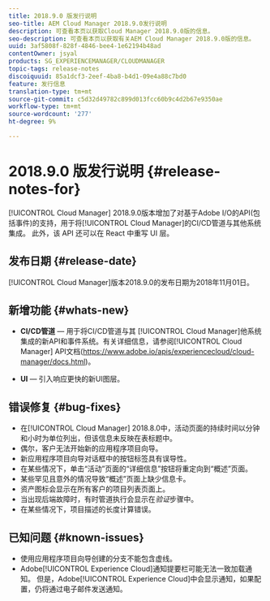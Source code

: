 ```yaml
---
title: 2018.9.0 版发行说明
seo-title: AEM Cloud Manager 2018.9.0发行说明
description: 可查看本页以获取Cloud Manager 2018.9.0版的信息。
seo-description: 可查看本页以获取有关AEM Cloud Manager 2018.9.0版的信息。
uuid: 3af5808f-828f-4846-bee4-1e62194b48ad
contentOwner: jsyal
products: SG_EXPERIENCEMANAGER/CLOUDMANAGER
topic-tags: release-notes
discoiquuid: 85a1dcf3-2eef-4ba8-b4d1-09e4a88c7bd0
feature: 发行信息
translation-type: tm+mt
source-git-commit: c5d32d49782c899d013fcc60b9c4d2b67e9350ae
workflow-type: tm+mt
source-wordcount: '277'
ht-degree: 9%

---
```



# 2018.9.0 版发行说明 {#release-notes-for}

[!UICONTROL Cloud Manager] 2018.9.0版本增加了对基于Adobe I/O的API(包括事件)的支持，用于将[!UICONTROL Cloud Manager]的CI/CD管道与其他系统集成。 此外，该 API 还可以在 React 中重写 UI 层。

## 发布日期 {#release-date}

[!UICONTROL Cloud Manager]版本2018.9.0的发布日期为2018年11月01日。

## 新增功能 {#whats-new}

* **CI/CD管道**  — 用于将CI/CD管道与其 [!UICONTROL Cloud Manager]他系统集成的新API和事件系统。有关详细信息，请参阅[!UICONTROL Cloud Manager] API文档(https://www.adobe.io/apis/experiencecloud/cloud-manager/docs.html)。

* **UI**  — 引入响应更快的新UI图层。

## 错误修复 {#bug-fixes}

* 在[!UICONTROL Cloud Manager] 2018.8.0中，活动页面的持续时间以分钟和小时为单位列出，但该信息未反映在表标题中。
* 偶尔，客户无法开始新的应用程序项目向导。
* 新应用程序项目向导对话框中的按钮标签具有误导性。
* 在某些情况下，单击“活动”页面的“详细信息”按钮将重定向到“概述”页面。
* 某些罕见且意外的情况导致“概述”页面上缺少信息卡。
* 资产图标会显示在所有客户的项目列表页面上。
* 当出现后端故障时，有时管道执行会显示在&#x200B;*验证*&#x200B;步骤中。
* 在某些情况下，项目描述的长度计算错误。

## 已知问题 {#known-issues}

* 使用应用程序项目向导创建的分支不能包含虚线。
* Adobe[!UICONTROL Experience Cloud]通知提要栏可能无法一致加载通知。 但是，Adobe[!UICONTROL Experience Cloud]中会显示通知，如果配置，仍将通过电子邮件发送通知。

